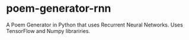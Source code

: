 # poem-generator-rnn
A Poem Generator in Python that uses Recurrent Neural Networks. Uses TensorFlow and Numpy librariries.
